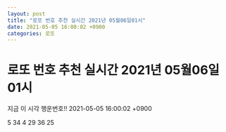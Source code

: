 ```yaml
---
layout: post
title: "로또 번호 추천 실시간 2021년 05월06일01시"
date: 2021-05-05 16:00:02 +0900
categories: 로또
---
```


# 로또 번호 추천 실시간 2021년 05월06일01시

지금 이 시각 행운번호!! 2021-05-05 16:00:02 +0900

 5  34  4  29  36  25 

